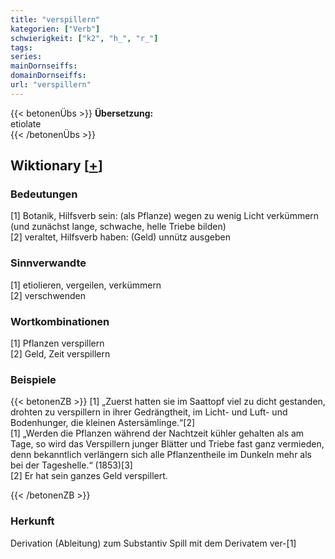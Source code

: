 ```yaml
---
title: "verspillern"
kategorien: ["Verb"]
schwierigkeit: ["k2", "h_", "r_"]
tags:
series:
mainDornseiffs:
domainDornseiffs:
url: "verspillern"
---
```


{{< betonenÜbs >}}
**Übersetzung:**  
etiolate  
{{< /betonenÜbs >}}

## Wiktionary [[+](https://de.wiktionary.org/wiki/verspillern)]

### Bedeutungen
[1] Botanik, Hilfsverb sein: (als Pflanze) wegen zu wenig Licht verkümmern (und zunächst lange, schwache, helle Triebe bilden)  
[2] veraltet, Hilfsverb haben: (Geld) unnütz ausgeben  

### Sinnverwandte
[1] etiolieren, vergeilen, verkümmern  
[2] verschwenden  

### Wortkombinationen
[1] Pflanzen verspillern  
[2] Geld, Zeit verspillern  

### Beispiele
{{< betonenZB >}}
[1] „Zuerst hatten sie im Saattopf viel zu dicht gestanden, drohten zu verspillern in ihrer Gedrängtheit, im Licht- und Luft- und Bodenhunger, die kleinen Astersämlinge.“[2]  
[1] „Werden die Pflanzen während der Nachtzeit kühler gehalten als am Tage, so wird das Verspillern junger Blätter und Triebe fast ganz vermieden, denn bekanntlich verlängern sich alle Pflanzentheile im Dunkeln mehr als bei der Tageshelle.“ (1853)[3]  
[2] Er hat sein ganzes Geld verspillert.  

{{< /betonenZB >}}
### Herkunft
Derivation (Ableitung) zum Substantiv Spill mit dem Derivatem ver-[1]  


